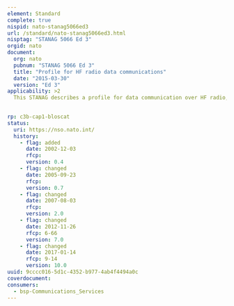 ```yaml
---
element: Standard
complete: true
nispid: nato-stanag5066ed3
url: /standard/nato-stanag5066ed3.html
nisptag: "STANAG 5066 Ed 3"
orgid: nato
document:
  org: nato
  pubnum: "STANAG 5066 Ed 3"
  title: "Profile for HF radio data communications"
  date: "2015-03-30"
  version: "Ed 3"
applicability: >2
  This STANAG describes a profile for data communication over HF radio, nominally for beyond-line-of-sight circuits. The technical characteristics that are required to ensure interoperability and reliable system operation are described in the main body of and mandatory annexes to this STANAG.  The HF profile provides interoperability at the two major interfaces  first, the common air interface, describing how information is exchanged between nodes by radio; and second, the non-HF interfaces which allow external users or clients to interact with the subnetwork and with each other over the subnetwork. While physical interfaces are left up to the system implementer (e.g., Ethernet, FDDI, internal bus, or shared memory), the data formats (primitives) and procedures that make up the interface are specified in detail so that client applications can make use of the subnet.

  
rp: c3b-cap1-bloscat
status:
  uri: https://nso.nato.int/
  history: 
    - flag: added
      date: 2002-12-03
      rfcp: 
      version: 0.4
    - flag: changed
      date: 2005-09-23
      rfcp: 
      version: 0.7
    - flag: changed
      date: 2007-08-03
      rfcp: 
      version: 2.0
    - flag: changed
      date: 2012-11-26
      rfcp: 6-66
      version: 7.0
    - flag: changed
      date: 2017-01-14
      rfcp: 9-14
      version: 10.0
uuid: 9cccc016-5d1c-4352-b977-4ab4f4494a0c
coverdocument:
consumers:
  - bsp-Communications_Services
---
```

